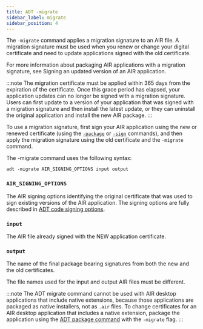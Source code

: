 ```yaml
---
title: ADT -migrate
sidebar_label: migrate
sidebar_position: 4
---
```


The `-migrate` command applies a migration signature to an AIR file. A migration signature must be used when you renew or change your digital certificate and need to update applications signed with the old certificate.

For more information about packaging AIR applications with a migration signature, see Signing an updated version of an AIR application.

:::note
The migration certificate must be applied within 365 days from the expiration of the certificate. Once this grace period has elapsed, your application updates can no longer be signed with a migration signature. Users can first update to a version of your application that was signed with a migration signature and then install the latest update, or they can uninstall the original application and install the new AIR package.
:::

To use a migration signature, first sign your AIR application using the new or renewed certificate (using the [`-package`](package) or [`-sign`](sign) commands), and then apply the migration signature using the old certificate and the `-migrate` command.

The -migrate command uses the following syntax:

```
adt -migrate AIR_SIGNING_OPTIONS input output
```

### `AIR_SIGNING_OPTIONS`

The AIR signing options identifying the original certificate that was used to sign existing versions of the AIR application. The signing options are fully described in [ADT code signing options](../option-sets/code-signing-options).

### `input`

The AIR file already signed with the NEW application certificate.

### `output`

The name of the final package bearing signatures from both the new and the old certificates.


The file names used for the input and output AIR files must be different.


:::note
The ADT migrate command cannot be used with AIR desktop applications that include native extensions, because those applications are packaged as native installers, not as `.air` files. To change certificates for an AIR desktop application that includes a native extension, package the application using the [ADT package command](package) with the `-migrate` flag.
:::